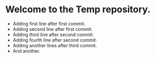 # Welcome to the Temp repository.

- Adding first line after first commit.
- Adding second line after first commit.
- Adding third line after second commit.
- Adding fourth line after second commit.
- Adding another lines after third commit.
- And another.
